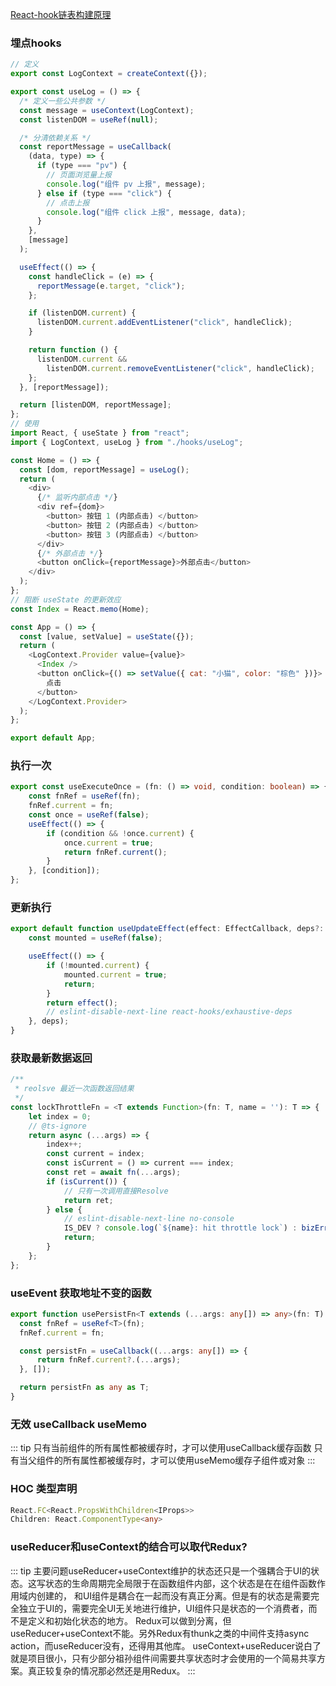 
[React-hook链表构建原理](https://segmentfault.com/a/1190000042799935)

### 埋点hooks

``` javascript
// 定义
export const LogContext = createContext({});

export const useLog = () => {
  /* 定义一些公共参数 */
  const message = useContext(LogContext);
  const listenDOM = useRef(null);

  /* 分清依赖关系 */
  const reportMessage = useCallback(
    (data, type) => {
      if (type === "pv") {
        // 页面浏览量上报
        console.log("组件 pv 上报", message);
      } else if (type === "click") {
        // 点击上报
        console.log("组件 click 上报", message, data);
      }
    },
    [message]
  );

  useEffect(() => {
    const handleClick = (e) => {
      reportMessage(e.target, "click");
    };

    if (listenDOM.current) {
      listenDOM.current.addEventListener("click", handleClick);
    }

    return function () {
      listenDOM.current &&
        listenDOM.current.removeEventListener("click", handleClick);
    };
  }, [reportMessage]);

  return [listenDOM, reportMessage];
};
// 使用
import React, { useState } from "react";
import { LogContext, useLog } from "./hooks/useLog";

const Home = () => {
  const [dom, reportMessage] = useLog();
  return (
    <div>
      {/* 监听内部点击 */}
      <div ref={dom}>
        <button> 按钮 1 (内部点击) </button>
        <button> 按钮 2 (内部点击) </button>
        <button> 按钮 3 (内部点击) </button>
      </div>
      {/* 外部点击 */}
      <button onClick={reportMessage}>外部点击</button>
    </div>
  );
};
// 阻断 useState 的更新效应
const Index = React.memo(Home);

const App = () => {
  const [value, setValue] = useState({});
  return (
    <LogContext.Provider value={value}>
      <Index />
      <button onClick={() => setValue({ cat: "小猫", color: "棕色" })}>
        点击
      </button>
    </LogContext.Provider>
  );
};

export default App;
```

### 执行一次
``` typescript
export const useExecuteOnce = (fn: () => void, condition: boolean) => {
    const fnRef = useRef(fn);
    fnRef.current = fn;
    const once = useRef(false);
    useEffect(() => {
        if (condition && !once.current) {
            once.current = true;
            return fnRef.current();
        }
    }, [condition]);
};
```

### 更新执行
``` typescript
export default function useUpdateEffect(effect: EffectCallback, deps?: DependencyList) {
    const mounted = useRef(false);

    useEffect(() => {
        if (!mounted.current) {
            mounted.current = true;
            return;
        }
        return effect();
        // eslint-disable-next-line react-hooks/exhaustive-deps
    }, deps);
}

```

### 获取最新数据返回
``` typescript
/**
 * reolsve 最近一次函数返回结果
 */
const lockThrottleFn = <T extends Function>(fn: T, name = ''): T => {
    let index = 0;
    // @ts-ignore
    return async (...args) => {
        index++;
        const current = index;
        const isCurrent = () => current === index;
        const ret = await fn(...args);
        if (isCurrent()) {
            // 只有一次调用直接Resolve
            return ret;
        } else {
            // eslint-disable-next-line no-console
            IS_DEV ? console.log(`${name}: hit throttle lock`) : bizErrLogger(`${name} 命中非最新返回结果`);
            return;
        }
    };
};

```

### useEvent 获取地址不变的函数
``` typescript
export function usePersistFn<T extends (...args: any[]) => any>(fn: T) {
  const fnRef = useRef<T>(fn);
  fnRef.current = fn;

  const persistFn = useCallback((...args: any[]) => {
      return fnRef.current?.(...args);
  }, []);

  return persistFn as any as T;
}
```


### 无效 useCallback useMemo
::: tip
只有当前组件的所有属性都被缓存时，才可以使用useCallback缓存函数 只有当父组件的所有属性都被缓存时，才可以使用useMemo缓存子组件或对象
:::

### HOC 类型声明
``` typescript
React.FC<React.PropsWithChildren<IProps>>
Children: React.ComponentType<any>
```

### useReducer和useContext的结合可以取代Redux?
::: tip
主要问题useReducer+useContext维护的状态还只是一个强耦合于UI的状态。这写状态的生命周期完全局限于在函数组件内部，这个状态是在在组件函数作用域内创建的，
和UI组件是耦合在一起而没有真正分离。但是有的状态是需要完全独立于UI的，需要完全UI无关地进行维护，UI组件只是状态的一个消费者，而不是定义和初始化状态的地方。
Redux可以做到分离，但useReducer+useContext不能。另外Redux有thunk之类的中间件支持async  action，而useReducer没有，还得用其他库。
useContext+useReducer说白了就是项目很小，只有少部分祖孙组件间需要共享状态时才会使用的一个简易共享方案。真正较复杂的情况那必然还是用Redux。
:::
